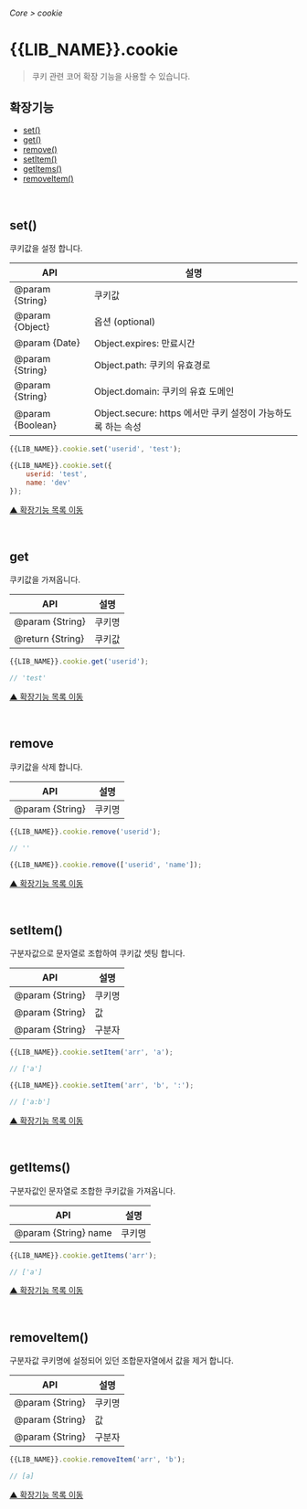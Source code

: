 ###### Core > cookie

# {{LIB_NAME}}.cookie
> 쿠키 관련 코어 확장 기능을 사용할 수 있습니다.

## 확장기능

- [set()](#set)
- [get()](#get)
- [remove()](#remove)
- [setItem()](#setitem)
- [getItems()](#getitems)
- [removeItem()](#removeitem)

<br>

## set()
쿠키값을 설정 합니다.

API | 설명
--- | ---
@param {String} | 쿠키값
@param {Object} | 옵션 (optional)
@param {Date} | Object.expires: 만료시간
@param {String} | Object.path: 쿠키의 유효경로
@param {String} | Object.domain: 쿠키의 유효 도메인
@param {Boolean} | Object.secure: https 에서만 쿠키 설정이 가능하도록 하는 속성

```js
{{LIB_NAME}}.cookie.set('userid', 'test');
```
```js
{{LIB_NAME}}.cookie.set({
    userid: 'test',
    name: 'dev'
});
```

[▲ 확장기능 목록 이동](#확장기능)

<br>

## get
쿠키값을 가져옵니다.

API | 설명
--- | ---
@param {String} | 쿠키명
@return  {String} | 쿠키값

```js
{{LIB_NAME}}.cookie.get('userid');

// 'test'
```

[▲ 확장기능 목록 이동](#확장기능)

<br>

## remove
쿠키값을 삭제 합니다.

API | 설명
--- | ---
@param {String} | 쿠키명

```js
{{LIB_NAME}}.cookie.remove('userid');

// ''
```
```js
{{LIB_NAME}}.cookie.remove(['userid', 'name']);
```

[▲ 확장기능 목록 이동](#확장기능)

<br>

## setItem()
구분자값으로 문자열로 조합하여 쿠키값 셋팅 합니다.

API | 설명
--- | ---
@param {String} | 쿠키명
@param {String} | 값
@param {String} | 구분자

```js
{{LIB_NAME}}.cookie.setItem('arr', 'a');

// ['a']
```
```js
{{LIB_NAME}}.cookie.setItem('arr', 'b', ':');

// ['a:b']
```

[▲ 확장기능 목록 이동](#확장기능)

<br>

## getItems()
구분자값인 문자열로 조합한 쿠키값을 가져옵니다.

API | 설명
--- | ---
@param {String} name | 쿠키명

```js
{{LIB_NAME}}.cookie.getItems('arr');

// ['a']
```

[▲ 확장기능 목록 이동](#확장기능)

<br>

## removeItem()
구분자값 쿠키명에 설정되어 있던 조합문자열에서 값을 제거 합니다.

API | 설명
--- | ---
@param {String} | 쿠키명
@param {String} | 값
@param {String} | 구분자

```js
{{LIB_NAME}}.cookie.removeItem('arr', 'b');

// [a]
```

[▲ 확장기능 목록 이동](#확장기능)
